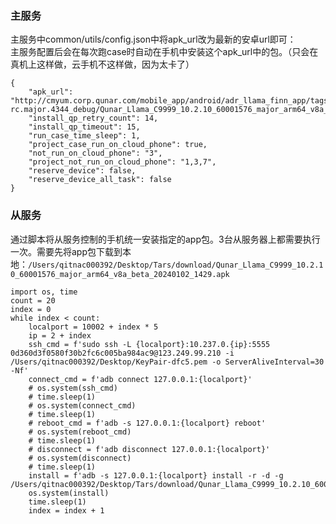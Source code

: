 ### 主服务
主服务中common/utils/config.json中将apk_url改为最新的安卓url即可：<br />主服务配置后会在每次跑case时自动在手机中安装这个apk_url中的包。（只会在真机上这样做，云手机不这样做，因为太卡了）
```
{
    "apk_url": "http://cmyum.corp.qunar.com/mobile_app/android/adr_llama_finn_app/tags/60001576-rc.major.4344_debug/Qunar_Llama_C9999_10.2.10_60001576_major_arm64_v8a_beta_20240102_1429.apk",
    "install_qp_retry_count": 14,
    "install_qp_timeout": 15,
    "run_case_time_sleep": 1,
    "project_case_run_on_cloud_phone": true,
    "not_run_on_cloud_phone": "3",
    "project_not_run_on_cloud_phone": "1,3,7",
    "reserve_device": false,
    "reserve_device_all_task": false
}
```
### 从服务
通过脚本将从服务控制的手机统一安装指定的app包。3台从服务器上都需要执行一次。需要先将app包下载到本地：`/Users/qitnac000392/Desktop/Tars/download/Qunar_Llama_C9999_10.2.10_60001576_major_arm64_v8a_beta_20240102_1429.apk`
```
import os, time
count = 20
index = 0
while index < count:
    localport = 10002 + index * 5
    ip = 2 + index
    ssh_cmd = f'sudo ssh -L {localport}:10.237.0.{ip}:5555 0d360d3f0580f30b2fc6c005ba984ac9@123.249.99.210 -i /Users/qitnac000392/Desktop/KeyPair-dfc5.pem -o ServerAliveInterval=30 -Nf'
    connect_cmd = f'adb connect 127.0.0.1:{localport}'
    # os.system(ssh_cmd)
    # time.sleep(1)
    # os.system(connect_cmd)
    # time.sleep(1)
    # reboot_cmd = f'adb -s 127.0.0.1:{localport} reboot'
    # os.system(reboot_cmd)
    # time.sleep(1)
    # disconnect = f'adb disconnect 127.0.0.1:{localport}'
    # os.system(disconnect)
    # time.sleep(1)
    install = f'adb -s 127.0.0.1:{localport} install -r -d -g /Users/qitnac000392/Desktop/Tars/download/Qunar_Llama_C9999_10.2.10_60001576_major_arm64_v8a_beta_20240102_1429.apk'
    os.system(install)
    time.sleep(1)
    index = index + 1
```
